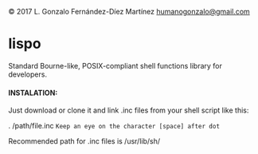 
© 2017 L. Gonzalo Fernández-Díez Martínez
<humanogonzalo@gmail.com>

# lispo
Standard Bourne-like, POSIX-compliant shell functions library for developers.

#### INSTALATION:

Just download or clone it and link .inc files from your shell script like this:

. /path/file.inc
`Keep an eye on the character [space] after dot`

Recommended path for .inc files is /usr/lib/sh/
